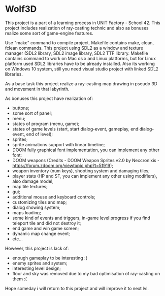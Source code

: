# Wolf3D
This project is a part of a learning process in UNIT Factory - School 42.
This project includes realization of ray-casting technic and also as bonuses realize some sort of game-engine features.

Use "make" command to compile project. Makefile contains make, clean, fclean commands.
This project using SDL2 as a window and texture manager (SDL2 library, SDL2 image library, SDL2 TTF library. Makefile contains command to work on Mac os x and Linux platforms, but for Linux platform used SDL2 libraries have to be already installed. Also its working on Windows 10 system, still you need visual studio  project with linked SDL2 libraries.

As a base task this project realize a ray-casting map drawing in pseudo 3D and movement in that labyrinth. 

As bonuses this project have realization of:
 - buttons;
 - some sort of panel;
 - menu;
 - states of program (menu, game);
 - states of game levels (start, start dialog-event, gameplay, end dialog-event, end of level);
 - sprites;
 - sprite animations support with linear timeline;
 - DOOM fully graphical font implementation, you can implement any other font;
 - DOOM weapons (Credits - DOOM Weapon Sprites v2.0 by Neccronixis - https://forum.zdoom.org/viewtopic.php?t=51919);
 - weapon inventory (num keys), shooting system and damaging tiles;
 - player stats (HP and ST, you can implement any other using modifiers), also damage model;
 - map tile textures;
 - gui;
 - additional mouse and keyboard controls;
 - customizing tiles and map;
 - dialog showing system;
 - maps loading;
 - some kind of events and triggers, in-game level progress if you find teleport tile and did not destroy it;
 - end game and win game screen;
 - dynamic map change event;
 - etc... 
 
 However, this project is lack of:
 - enough gameplay to be interesting :(
 - enemy sprites and system;
 - interesting level design;
 - floor and sky was removed due to my bad optimisation of ray-casting on them :(
 
 Hope someday i will return to this project and will improve it to next lvl.
